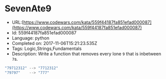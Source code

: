 # SevenAte9

 - URL:[https://www.codewars.com/kata/559f44187fa851efad000087](https://www.codewars.com/kata/559f44187fa851efad000087)
 - Id: 559f44187fa851efad000087
 - Language: python
 - Completed on: 2017-11-06T15:21:23.535Z
 - Tags: Logic,Strings,Fundamentals
 - Description:
Write a function that removes every lone `9` that is inbetween `7`s.

```javascript
"79712312" --> "7712312"
"79797"    --> "777"
```
